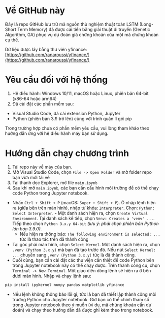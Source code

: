 # Về GitHub này
Đây là repo GitHub lưu trữ mã nguồn thử nghiệm thuật toán LSTM (Long-Short Term Memory) đã được cải tiến bằng giải thuật di truyền (Genetic Algorithm, GA) phục vụ dự đoán giá chứng khoán của một mã chứng khoán cụ thể.

Dữ liệu được lấy bằng thư viên yfinance: [https://github.com/ranaroussi/yfinance/](https://github.com/ranaroussi/yfinance/)

# Yêu cầu đối với hệ thống
1. Hệ điều hành: Windows 10/11, macOS hoặc Linux, phiên bản 64-bit (x86-64 hoặc arm64)
2. Đã cài đặt các phần mềm sau:
- Visual Studio Code, đã cài extension Python, Jupyter
- Python (phiên bản 3.9 trở lên) cùng với trình quản lí gói pip

Trong trường hợp chưa có phần mềm yêu cầu, vui lòng tham khảo theo hướng dẫn ứng với hệ điều hành máy bạn sử dụng.

# Hướng dẫn chạy chương trình
1. Tải repo này về máy của bạn.
2. Mở Visual Studio Code, chọn `File -> Open Folder` và mở folder repo bạn vừa mới tải về
3. Tại thanh dọc Explorer, mở file `main.ipynb`
4. Sau khi mở `main.ipynb`, các bạn cần cấu hình môi trường để có thể chạy code Python trong Jupyter notebook.
- Nhấn `Ctrl + Shift + P` (macOS: `Super + Shift + P`). Ô nhập lệnh hiện ra (giữa bên trên màn hình), nhập từ khóa: `Interpreter`. Chọn: `Python: Select Interpreter`. - Một danh sách hiện ra, chọn `Create Virtual Environment`. Tại danh sách kế tiếp, chọn `Venv: Creates a 'vemv' ...`. Tiếp theo chọn `Python 3.x.y 64-bit` _(lưu ý: phải chọn phiên bản Python lớn hơn 3.9.0)_.
    - Nếu hiện ra thông báo: `The following environment is selected: ...` tức là thao tác trên đã thành công
- Tại góc phải màn hình, chọn `Select Kernel`. Một danh sách hiện ra, chọn `.venv (Python 3.x.y)` mà bạn đã tạo trước đó. Nếu nút `Select Kernel: ...` chuyển sang `.venv (Python 3.x.y)` tức là đã thành công.
- Cuối cùng, bạn cần cài đặt các thư viện cần thiết để code Python bên trong Jupyter notebook này có thể chạy được. Trên thanh công cụ, chọn `Terminal -> New Terminal`. Một giao diện dòng lệnh sẽ hiện ra ở bên dưới màn hình. Nhập và chạy lệnh sau:
```zsh
pip install ipykernel numpy pandas matplotlib yfinance
```
- Nếu lệnh không thông báo lỗi gì, tức là bạn đã thiết lập thành công môi trường Python cho Jupyter notebook. Giờ bạn có thể chỉnh tham số trong Jupyter notebook theo ý muốn (ví dụ, mã chứng khoán cần dự đoán) và chạy theo hướng dẫn đã được ghi kèm theo trong notebook.